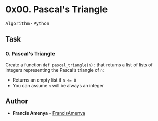 # 0x00. Pascal's Triangle

<kbd>Algorithm</kbd> &middot; <kbd>Python</kbd>

## Task

### 0. Pascal's Triangle

Create a function `def pascal_triangle(n):` that returns a list of lists of integers representing the Pascal’s triangle of `n`:

- Returns an empty list if `n <= 0`
- You can assume `n` will be always an integer



## Author
* **Francis Amenya** - [FrancisAmenya](https://github.com/FrancisAmenya)
